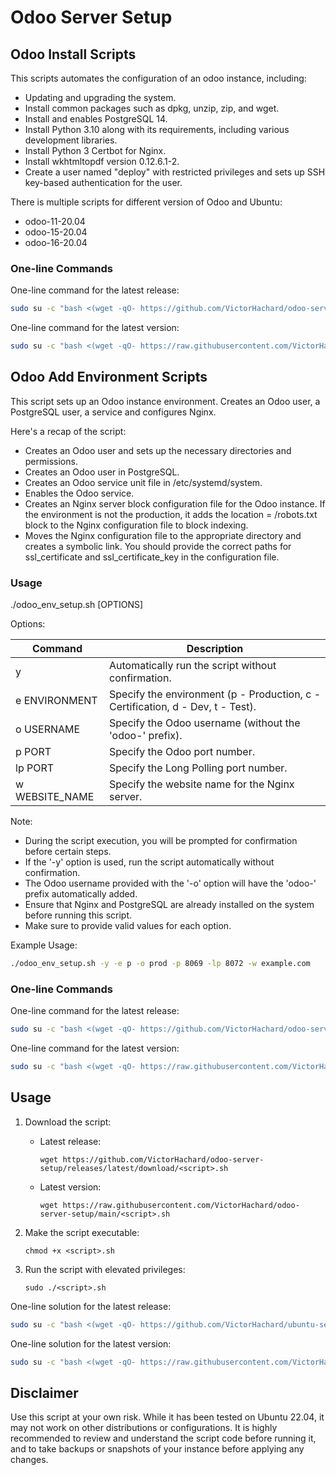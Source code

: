 # Odoo Server Setup

## Odoo Install Scripts

This scripts automates the configuration of an odoo instance, including:

- Updating and upgrading the system.
- Install common packages such as dpkg, unzip, zip, and wget.
- Install and enables PostgreSQL 14.
- Install Python 3.10 along with its requirements, including various development libraries.
- Install Python 3 Certbot for Nginx.
- Install wkhtmltopdf version 0.12.6.1-2.
- Create a user named "deploy" with restricted privileges and sets up SSH key-based authentication for the user.

There is multiple scripts for different version of Odoo and Ubuntu:

- odoo-11-20.04
- odoo-15-20.04
- odoo-16-20.04

### One-line Commands

One-line command for the latest release:

```sh
sudo su -c "bash <(wget -qO- https://github.com/VictorHachard/odoo-server-setup/releases/latest/download/odoo-16-22.04.sh) -y" root
```

One-line command for the latest version:

```sh
sudo su -c "bash <(wget -qO- https://raw.githubusercontent.com/VictorHachard/odoo-server-setup/main/odoo-16-22.04.sh) -y" root
```

## Odoo Add Environment Scripts

This script sets up an Odoo instance environment. Creates an Odoo user, a PostgreSQL user, a service and configures Nginx.

Here's a recap of the script:

- Creates an Odoo user and sets up the necessary directories and permissions.
- Creates an Odoo user in PostgreSQL.
- Creates an Odoo service unit file in /etc/systemd/system.
- Enables the Odoo service.
- Creates an Nginx server block configuration file for the Odoo instance. If the environment is not the production, it adds the location = /robots.txt block to the Nginx configuration file to block indexing.
- Moves the Nginx configuration file to the appropriate directory and creates a symbolic link. You should provide the correct paths for ssl_certificate and ssl_certificate_key in the configuration file.

### Usage

./odoo_env_setup.sh [OPTIONS]

Options:

| Command | Description |
| --- | --- |
| y | Automatically run the script without confirmation. |
| e ENVIRONMENT | Specify the environment (p - Production, c - Certification, d - Dev, t - Test). |
| o USERNAME | Specify the Odoo username (without the 'odoo-' prefix). |
| p PORT | Specify the Odoo port number. |
| lp PORT | Specify the Long Polling port number.
| w WEBSITE_NAME | Specify the website name for the Nginx server. |

Note:

- During the script execution, you will be prompted for confirmation before certain steps.
- If the '-y' option is used, run the script automatically without confirmation.
- The Odoo username provided with the '-o' option will have the 'odoo-' prefix automatically added.
- Ensure that Nginx and PostgreSQL are already installed on the system before running this script.
- Make sure to provide valid values for each option.

Example Usage:

```sh
./odoo_env_setup.sh -y -e p -o prod -p 8069 -lp 8072 -w example.com
```

### One-line Commands

One-line command for the latest release:

```sh
sudo su -c "bash <(wget -qO- https://github.com/VictorHachard/odoo-server-setup/releases/latest/download/odoo-instance.sh) -y -e p -a" root
```

One-line command for the latest version:

```sh
sudo su -c "bash <(wget -qO- https://raw.githubusercontent.com/VictorHachard/odoo-server-setup/main/odoo-instance.sh) -y -e p -a" root
```

## Usage

1. Download the script:

   - Latest release:
      ```
      wget https://github.com/VictorHachard/odoo-server-setup/releases/latest/download/<script>.sh
      ```
   - Latest version:
      ```
      wget https://raw.githubusercontent.com/VictorHachard/odoo-server-setup/main/<script>.sh
      ```

2. Make the script executable:

   ```
   chmod +x <script>.sh
   ```

3. Run the script with elevated privileges:

   ```
   sudo ./<script>.sh
   ```

One-line solution for the latest release:

```sh
sudo su -c "bash <(wget -qO- https://github.com/VictorHachard/ubuntu-server-setup/releases/latest/download/<script>.sh)" root
```

One-line solution for the latest version:

```sh
sudo su -c "bash <(wget -qO- https://raw.githubusercontent.com/VictorHachard/ubuntu-server-setup/main/<script>.sh)" root
```

## Disclaimer

Use this script at your own risk. While it has been tested on Ubuntu 22.04, it may not work on other distributions or configurations. It is highly recommended to review and understand the script code before running it, and to take backups or snapshots of your instance before applying any changes.
